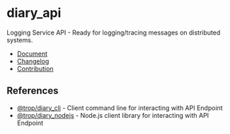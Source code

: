 # diary_api

Logging Service API - Ready for logging/tracing messages on distributed
systems.

* [Document](https://trop-diary-api.netlify.com)
* [Changelog](changelog.md)
* [Contribution](contribution.md)

## References

* [@trop/diary_cli](https://trop-diary-cli.netlify.com) -
  Client command line for interacting with API Endpoint
* [@trop/diary_nodejs](https://trop-diary-nodejs.netlify.com) -
  Node.js client library for interacting with API Endpoint
